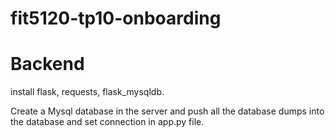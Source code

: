 # fit5120-tp10-onboarding

# Backend
install flask, requests, flask_mysqldb.

Create a Mysql database in the server and push all the database dumps into the database and set connection in app.py file.